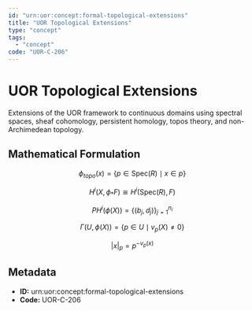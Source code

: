 ```yaml
---
id: "urn:uor:concept:formal-topological-extensions"
title: "UOR Topological Extensions"
type: "concept"
tags:
  - "concept"
code: "UOR-C-206"
---
```


# UOR Topological Extensions

Extensions of the UOR framework to continuous domains using spectral spaces, sheaf cohomology, persistent homology, topos theory, and non-Archimedean topology.

## Mathematical Formulation

$$
\phi_{topo}(x) = \{p \in \text{Spec}(R) \mid x \in p\}
$$

$$
H^i(X, \phi_*F) \cong H^i(\text{Spec}(R), F)
$$

$$
PH^i(\phi(X)) = \{(b_j, d_j)\}_{j=1}^{n_i}
$$

$$
\Gamma(U, \phi(X)) = \{p \in U \mid v_p(X) \neq 0\}
$$

$$
|x|_p = p^{-v_p(x)}
$$

## Metadata

- **ID:** urn:uor:concept:formal-topological-extensions
- **Code:** UOR-C-206
